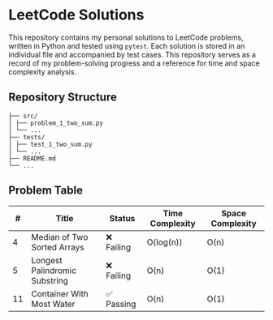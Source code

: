 # LeetCode Solutions

This repository contains my personal solutions to LeetCode problems, written in Python and tested using `pytest`. Each solution is stored in an individual file and accompanied by test cases. This repository serves as a record of my problem-solving progress and a reference for time and space complexity analysis.

## Repository Structure

```
├── src/
│ ├── problem_1_two_sum.py
│ └── ...
├── tests/
│ ├── test_1_two_sum.py
│ └── ...
├── README.md
└── ...
```

## Problem Table

| # | Title | Status | Time Complexity | Space Complexity |
|---|-------|--------|-----------------|------------------|
| 4 | Median of Two Sorted Arrays | ❌ Failing | O(log(n)) | O(n) |
| 5 | Longest Palindromic Substring | ❌ Failing | O(n) | O(1) |
| 11 | Container With Most Water | ✅ Passing | O(n) | O(1) |
